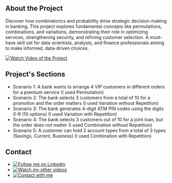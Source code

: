 ## About the Project

Discover how combinatorics and probability drive strategic decision-making in banking. This project explores fundamental concepts like permutations, combinations, and variations, demonstrating their role in optimizing services, strengthening security, and refining customer selection. A must-have skill set for data scientists, analysts, and finance professionals aiming to make informed, data-driven choices.

[![Watch Video of the Project](https://img.shields.io/badge/YouTube-Watch_Video-red)](https://www.youtube.com/watch?v=KqMtmrgJEjk)


## Project's Sections

- Scenario 1: A bank wants to arrange 4 VIP customers in different orders for a premium service (I used Permutation)
- Scenario 2: The bank selects 3 customers from a total of 10 for a promotion and the order matters (I used Variation without Repetition)
- Scenario 3: The bank generates 4-digit ATM PIN codes using the digits 0-9 (10 options) (I used Variation with Repetition)
- Scenario 4: The bank selects 3 customers out of 10 for a joint loan, but the order does not matter (I used Combination without Repetition)
- Scenario 5: A customer can hold 2 account types from a total of 3 types (Savings, Current, Business) (I used Combination with Repetition)


## Contact

- [![Follow me on Linkedin  ](https://img.shields.io/badge/LinkedIn-Profile-blue)](https://www.linkedin.com/in/mehrdad-dehghan)
- [![Watch my other videos  ](https://img.shields.io/badge/YouTube-Channel-red)](https://www.youtube.com/@Mer_Dehghan)
- [![Contact with me  ](https://img.shields.io/badge/Gmail-Mail-red)](mailto:Mansourdehghan.Mehrdad@gmail.com)
